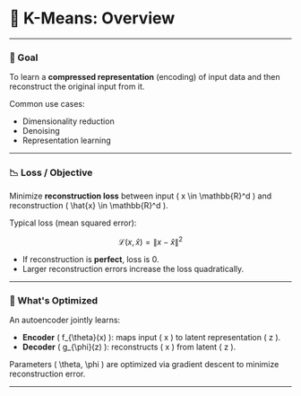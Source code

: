 # 📘 K-Means: Overview

---

### 🎯 Goal

To learn a **compressed representation** (encoding) of input data and then reconstruct the original input from it.  

Common use cases:
- Dimensionality reduction  
- Denoising  
- Representation learning  

---

### 📉 Loss / Objective

Minimize **reconstruction loss** between input \( x \in \mathbb{R}^d \) and reconstruction \( \hat{x} \in \mathbb{R}^d \).  

Typical loss (mean squared error):

$$
\mathcal{L}(x, \hat{x}) = \|x - \hat{x}\|^2
$$

- If reconstruction is **perfect**, loss is 0.  
- Larger reconstruction errors increase the loss quadratically.  

---

### 🧠 What's Optimized

An autoencoder jointly learns:  

- **Encoder** \( f_{\theta}(x) \): maps input \( x \) to latent representation \( z \).  
- **Decoder** \( g_{\phi}(z) \): reconstructs \( x \) from latent \( z \).  

Parameters \( \theta, \phi \) are optimized via gradient descent to minimize reconstruction error.

---

